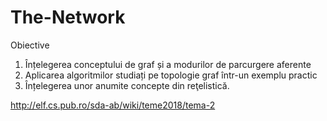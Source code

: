 # The-Network

Obiective
1. Înțelegerea conceptului de graf și a modurilor de parcurgere aferente
2. Aplicarea algoritmilor studiați pe topologie graf într-un exemplu practic
3. Înțelegerea unor anumite concepte din reţelistică.

http://elf.cs.pub.ro/sda-ab/wiki/teme2018/tema-2
